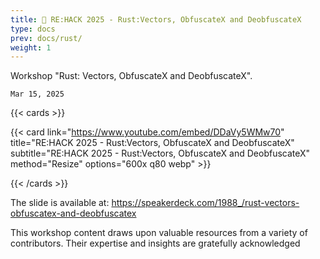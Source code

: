 ```yaml
---
title: 🎥 RE:HACK 2025 - Rust:Vectors, ObfuscateX and DeobfuscateX
type: docs
prev: docs/rust/
weight: 1
---
```


Workshop "Rust: Vectors, ObfuscateX and DeobfuscateX".

`Mar 15, 2025`

<!-- tag="Trojan" image="./pictures/test.jpg" -->

{{< cards >}}

  {{< card link="https://www.youtube.com/embed/DDaVy5WMw70" title="RE:HACK 2025 - Rust:Vectors, ObfuscateX and DeobfuscateX" subtitle="RE:HACK 2025 - Rust:Vectors, ObfuscateX and DeobfuscateX" method="Resize" options="600x q80 webp" >}}

{{< /cards >}}

The slide is available at: https://speakerdeck.com/1988_/rust-vectors-obfuscatex-and-deobfuscatex

This workshop content draws upon valuable resources from a variety of contributors. Their expertise and insights are gratefully acknowledged